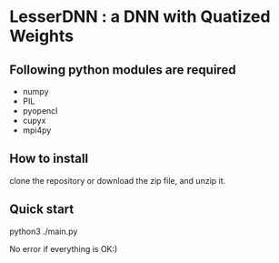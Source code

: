 # LesserDNN : a DNN with Quatized Weights  


## Following python modules are required  
- numpy
- PIL
- pyopencl
- cupyx
- mpi4py


## How to install  
clone the repository or download the zip file, and unzip it.  


## Quick start
python3 ./main.py  
  
No error if everything is OK:)  






